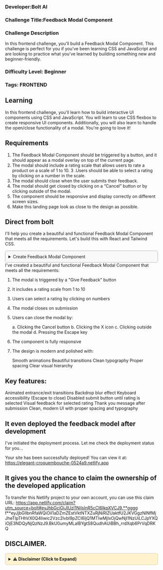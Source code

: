 ### Developer:Bolt AI
### Challenge Title:Feedback Modal Component

###  Challenge Description
In this frontend challenge, you'll build a Feedback Modal Component. 
This challenge is perfect for you if you've been learning CSS and JavaScript and are looking to practice
what you've learned by building something new and beginner-friendly.

### Difficulty Level: Beginner

### Tags: FRONTEND

## Learning
In this frontend challenge, you'll learn how to build interactive UI components using CSS and JavaScript. 
You will learn to use CSS flexbox to create responsive UI components. Additionally, you will also learn to 
handle the open/close functionality of a modal. You're going to love it!

## Requirements
1. The Feedback Modal Component should be triggered by a button, and it should appear as a modal overlay on top of the current page.
2. The modal should include a rating scale that allows users to rate a product on a scale of 1 to 10.
3 .Users should be able to select a rating by clicking on a number in the scale.
4. The modal should close when the user submits their feedback.
5. The modal should get closed by clicking on a “Cancel” button or by clicking outside of the modal.
6. The component should be responsive and display correctly on different screen sizes.
7. Make this landing page look as close to the design as possible.
## Direct from bolt 

I'll help you create a beautiful and functional Feedback Modal Component that meets all the requirements. Let's build this with React and Tailwind CSS.

<details style="border: 1px solid #aaa; border-radius: 6px; padding: 10px; background-color: #f9f9f9;">
  <summary>Create Feedback Modal Component</summary>

  1. create src/components/FeedbackModal.tsx
  2. create src/App.tsx
  3. Start application
  ```
    npm run dev
  ```

</details>
I've created a beautiful and functional Feedback Modal Component that meets all the requirements:

1. The modal is triggered by a "Give Feedback" button
 
2. It includes a rating scale from 1 to 10
 
3. Users can select a rating by clicking on numbers
 
4. The modal closes on submission
 
5. Users can close the modal by:
   
     a. Clicking the Cancel button
     b. Clicking the X icon
     c. Clicking outside the modal
     d. Pressing the Escape key
 6. The component is fully responsive
    
 7. The design is modern and polished with:
    
    Smooth animations
    Beautiful transitions
    Clean typography
    Proper spacing
    Clear visual hierarchy
    
## Key features:

Animated entrance/exit transitions
Backdrop blur effect
Keyboard accessibility (Escape to close)
Disabled submit button until rating is selected
Visual feedback for selected rating
Thank you message after submission
Clean, modern UI with proper spacing and typography

## It even deployed the feedback model after development
I've initiated the deployment process. Let me check the deployment status for you...

Your site has been successfully deployed! You can view it at: https://elegant-croquembouche-0524a9.netlify.app
## It gives you the chance to claim the ownership of the developed application
To transfer this Netlify project to your own account, you can use  this claim URL:
https://app.netlify.com/claim?utm_source=bolt#eyJhbGciOiJIUzI1NiIsInR5cCI6IkpXVCJ9.**gggg f**eyJjbGllbnRfaWQiOiI1aDZmZEstVktNTXZuRjNiRlZUaktfU2JKVGgzNlNfMjJheTlpTHhVX0Q4Iiwic2Vzc2lvbl9pZCI6IjQ1MTIwMjIxOjQwNjI1NzUiLCJpYXQiOjE3NDQyNjQzNzJ9.BkU0umyMLalBYgtS8QudhAUiBBh_rrdXqb6PrVqDRKQ
## DISCLAIMER.
<details style="border: 1px solid #ccc; border-radius: 6px; padding: 10px; background-color: #fff3cd;">
  <summary><strong>⚠️ Disclaimer (Click to Expand)</strong></summary>
  <br>
  The React + Tailwind CSS version of this project was generated using <a href="https://bolt.ai" target="_blank">Bolt</a>, an AI software agent.

  While the code works and follows standard practices, it may not perfectly match manual, human-crafted patterns in every scenario.

  Please review and test the code thoroughly before using it in any production environment.
</details>
